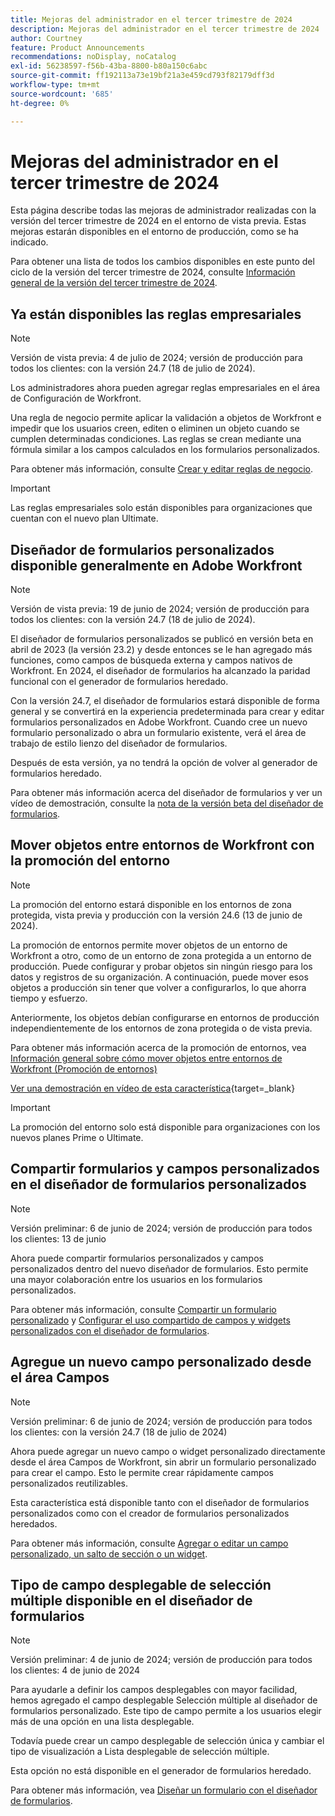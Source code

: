 ```yaml
---
title: Mejoras del administrador en el tercer trimestre de 2024
description: Mejoras del administrador en el tercer trimestre de 2024
author: Courtney
feature: Product Announcements
recommendations: noDisplay, noCatalog
exl-id: 56238597-f56b-43ba-8800-b80a150c6abc
source-git-commit: ff192113a73e19bf21a3e459cd793f82179dff3d
workflow-type: tm+mt
source-wordcount: '685'
ht-degree: 0%

---
```


# Mejoras del administrador en el tercer trimestre de 2024

Esta página describe todas las mejoras de administrador realizadas con la versión del tercer trimestre de 2024 en el entorno de vista previa. Estas mejoras estarán disponibles en el entorno de producción, como se ha indicado.

Para obtener una lista de todos los cambios disponibles en este punto del ciclo de la versión del tercer trimestre de 2024, consulte [Información general de la versión del tercer trimestre de 2024](/help/quicksilver/product-announcements/product-releases/24-q3-release-activity/24-q3-release-overview.md).

## Ya están disponibles las reglas empresariales

>[!NOTE]
>
>Versión de vista previa: 4 de julio de 2024; versión de producción para todos los clientes: con la versión 24.7 (18 de julio de 2024).

Los administradores ahora pueden agregar reglas empresariales en el área de Configuración de Workfront.

Una regla de negocio permite aplicar la validación a objetos de Workfront e impedir que los usuarios creen, editen o eliminen un objeto cuando se cumplen determinadas condiciones. Las reglas se crean mediante una fórmula similar a los campos calculados en los formularios personalizados.

Para obtener más información, consulte [Crear y editar reglas de negocio](/help/quicksilver/administration-and-setup/set-up-workfront/configure-system-defaults/business-rules.md).

>[!IMPORTANT]
>
>Las reglas empresariales solo están disponibles para organizaciones que cuentan con el nuevo plan Ultimate.

## Diseñador de formularios personalizados disponible generalmente en Adobe Workfront

>[!NOTE]
>
>Versión de vista previa: 19 de junio de 2024; versión de producción para todos los clientes: con la versión 24.7 (18 de julio de 2024).

El diseñador de formularios personalizados se publicó en versión beta en abril de 2023 (la versión 23.2) y desde entonces se le han agregado más funciones, como campos de búsqueda externa y campos nativos de Workfront. En 2024, el diseñador de formularios ha alcanzado la paridad funcional con el generador de formularios heredado.

Con la versión 24.7, el diseñador de formularios estará disponible de forma general y se convertirá en la experiencia predeterminada para crear y editar formularios personalizados en Adobe Workfront. Cuando cree un nuevo formulario personalizado o abra un formulario existente, verá el área de trabajo de estilo lienzo del diseñador de formularios.

Después de esta versión, ya no tendrá la opción de volver al generador de formularios heredado.

Para obtener más información acerca del diseñador de formularios y ver un vídeo de demostración, consulte la [nota de la versión beta del diseñador de formularios](/help/quicksilver/product-announcements/product-releases/23.2-release-activity/23-2-admin-enhancements.md).

## Mover objetos entre entornos de Workfront con la promoción del entorno

>[!NOTE]
>
>La promoción del entorno estará disponible en los entornos de zona protegida, vista previa y producción con la versión 24.6 (13 de junio de 2024).

La promoción de entornos permite mover objetos de un entorno de Workfront a otro, como de un entorno de zona protegida a un entorno de producción. Puede configurar y probar objetos sin ningún riesgo para los datos y registros de su organización. A continuación, puede mover esos objetos a producción sin tener que volver a configurarlos, lo que ahorra tiempo y esfuerzo.

Anteriormente, los objetos debían configurarse en entornos de producción independientemente de los entornos de zona protegida o de vista previa.

Para obtener más información acerca de la promoción de entornos, vea [Información general sobre cómo mover objetos entre entornos de Workfront (Promoción de entornos)](/help/quicksilver/administration-and-setup/set-up-workfront/workfront-testing-environments/environment-promotion-in-wf.md)

[Ver una demostración en vídeo de esta característica](https://video.tv.adobe.com/v/3429735/){target=_blank}

>[!IMPORTANT]
>
>La promoción del entorno solo está disponible para organizaciones con los nuevos planes Prime o Ultimate.
>

## Compartir formularios y campos personalizados en el diseñador de formularios personalizados

>[!NOTE]
>
>Versión preliminar: 6 de junio de 2024; versión de producción para todos los clientes: 13 de junio

Ahora puede compartir formularios personalizados y campos personalizados dentro del nuevo diseñador de formularios. Esto permite una mayor colaboración entre los usuarios en los formularios personalizados.

Para obtener más información, consulte [Compartir un formulario personalizado](/help/quicksilver/administration-and-setup/customize-workfront/create-manage-custom-forms/share-access-to-a-custom-form.md) y [Configurar el uso compartido de campos y widgets personalizados con el diseñador de formularios](/help/quicksilver/administration-and-setup/customize-workfront/create-manage-custom-forms/form-designer/manage-a-form/share-custom-fields.md).

## Agregue un nuevo campo personalizado desde el área Campos

>[!NOTE]
>
>Versión preliminar: 6 de junio de 2024; versión de producción para todos los clientes: con la versión 24.7 (18 de julio de 2024)

Ahora puede agregar un nuevo campo o widget personalizado directamente desde el área Campos de Workfront, sin abrir un formulario personalizado para crear el campo. Esto le permite crear rápidamente campos personalizados reutilizables.

Esta característica está disponible tanto con el diseñador de formularios personalizados como con el creador de formularios personalizados heredados.

Para obtener más información, consulte [Agregar o editar un campo personalizado, un salto de sección o un widget](/help/quicksilver/administration-and-setup/customize-workfront/create-manage-custom-forms/edit-a-custom-field.md).

## Tipo de campo desplegable de selección múltiple disponible en el diseñador de formularios

>[!NOTE]
>
>Versión preliminar: 4 de junio de 2024; versión de producción para todos los clientes: 4 de junio de 2024

Para ayudarle a definir los campos desplegables con mayor facilidad, hemos agregado el campo desplegable Selección múltiple al diseñador de formularios personalizado. Este tipo de campo permite a los usuarios elegir más de una opción en una lista desplegable.

Todavía puede crear un campo desplegable de selección única y cambiar el tipo de visualización a Lista desplegable de selección múltiple.

Esta opción no está disponible en el generador de formularios heredado.

Para obtener más información, vea [Diseñar un formulario con el diseñador de formularios](/help/quicksilver/administration-and-setup/customize-workfront/create-manage-custom-forms/form-designer/design-a-form/design-a-form.md).
